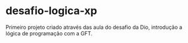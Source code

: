 # desafio-logica-xp
Primeiro projeto criado através das aula do desafio da Dio, introdução a lógica de programação com a GFT.
